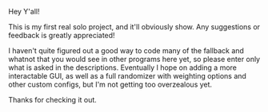 Hey Y'all!

This is my first real solo project, and it'll obviously show. Any suggestions or feedback is greatly appreciated! 

I haven't quite figured out a good way to code many of the fallback and whatnot that you would see in other programs here yet, so please enter only what is asked in the descriptions.
Eventually I hope on adding a more interactable GUI, as well as a full randomizer with weighting options and other custom configs, but I'm not getting too overzealous yet.

Thanks for checking it out.
